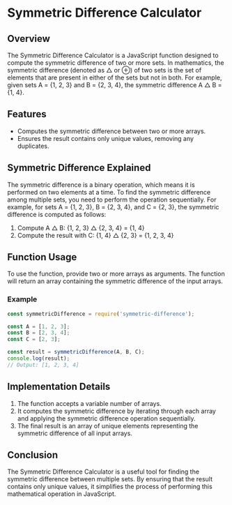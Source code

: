 # Symmetric Difference Calculator

## Overview
The Symmetric Difference Calculator is a JavaScript function designed to compute the symmetric difference of two or more sets. In mathematics, the symmetric difference (denoted as △ or ⊕) of two sets is the set of elements that are present in either of the sets but not in both. For example, given sets A = {1, 2, 3} and B = {2, 3, 4}, the symmetric difference A △ B = {1, 4}.

## Features
- Computes the symmetric difference between two or more arrays.
- Ensures the result contains only unique values, removing any duplicates.

## Symmetric Difference Explained
The symmetric difference is a binary operation, which means it is performed on two elements at a time. To find the symmetric difference among multiple sets, you need to perform the operation sequentially. For example, for sets A = {1, 2, 3}, B = {2, 3, 4}, and C = {2, 3}, the symmetric difference is computed as follows:
1. Compute A △ B: {1, 2, 3} △ {2, 3, 4} = {1, 4}
2. Compute the result with C: {1, 4} △ {2, 3} = {1, 2, 3, 4}

## Function Usage
To use the function, provide two or more arrays as arguments. The function will return an array containing the symmetric difference of the input arrays.

### Example
```javascript
const symmetricDifference = require('symmetric-difference');

const A = [1, 2, 3];
const B = [2, 3, 4];
const C = [2, 3];

const result = symmetricDifference(A, B, C);
console.log(result); 
// Output: [1, 2, 3, 4]
```

## Implementation Details
1. The function accepts a variable number of arrays.
2. It computes the symmetric difference by iterating through each array and applying the symmetric difference operation sequentially.
3. The final result is an array of unique elements representing the symmetric difference of all input arrays.

## Conclusion
The Symmetric Difference Calculator is a useful tool for finding the symmetric difference between multiple sets. By ensuring that the result contains only unique values, it simplifies the process of performing this mathematical operation in JavaScript.